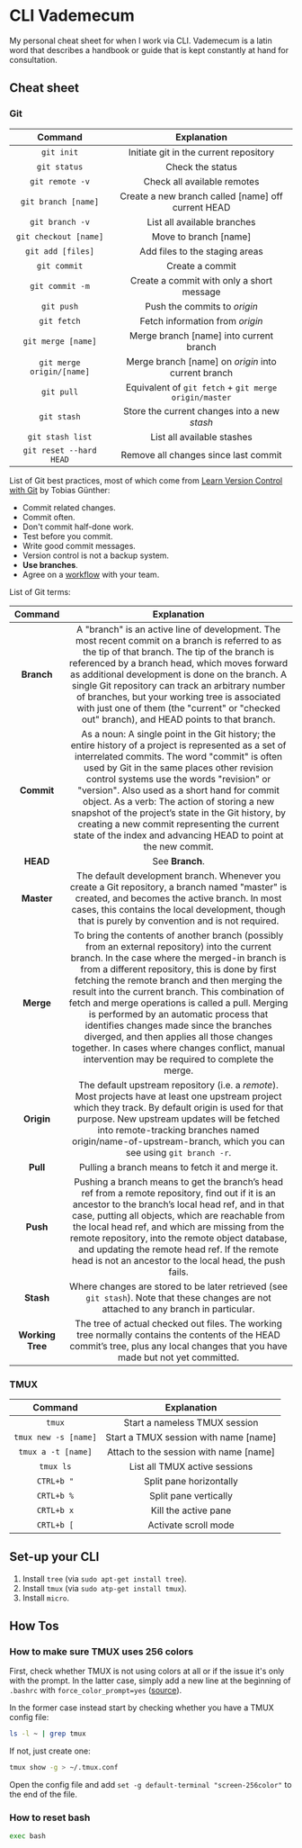 # CLI Vademecum

My personal cheat sheet for when I work via CLI. Vademecum is a latin word that describes a handbook or guide that is kept constantly at hand for consultation.

## Cheat sheet

### Git

|  Command |       Explanation       |
|:--------:|:-----------------------:|
| `git init` | Initiate git in the current repository  |
| `git status` | Check the status  |
| `git remote -v` | Check all available remotes  |
| `git branch [name]` | Create a new branch called [name] off current HEAD |
| `git branch -v` | List all available branches |
| `git checkout [name]` | Move to branch [name] |
| `git add [files]` | Add files to the staging areas |
| `git commit` | Create a commit |
| `git commit -m` | Create a commit with only a short message |
| `git push` | Push the commits to *origin* |
| `git fetch` | Fetch information from *origin* |
| `git merge [name]` | Merge branch [name] into current branch |
| `git merge origin/[name]` | Merge branch [name] on *origin* into current branch |
| `git pull` | Equivalent of `git fetch` + `git merge origin/master` |
| `git stash` |  Store the current changes into a new *stash*  |
| `git stash list` |  List all available stashes  |
| `git reset --hard HEAD` |  Remove all changes since last commit  |

List of Git best practices, most of which come from [Learn Version Control with Git](https://www.goodreads.com/book/show/22437589-learn-version-control-with-git) by Tobias Günther:

- Commit related changes.
- Commit often.
- Don't commit half-done work.
- Test before you commit.
- Write good commit messages.
- Version control is not a backup system.
- **Use branches**.
- Agree on a [workflow](https://guides.github.com/introduction/flow/) with your team.

List of Git terms:

|  Command |       Explanation       |
|:--------:|:-----------------------:|
| **Branch** | A "branch" is an active line of development. The most recent commit on a branch is referred to as the tip of that branch. The tip of the branch is referenced by a branch head, which moves forward as additional development is done on the branch. A single Git repository can track an arbitrary number of branches, but your working tree is associated with just one of them (the "current" or "checked out" branch), and HEAD points to that branch.  |
| **Commit** | As a noun: A single point in the Git history; the entire history of a project is represented as a set of interrelated commits. The word "commit" is often used by Git in the same places other revision control systems use the words "revision" or "version". Also used as a short hand for commit object. As a verb: The action of storing a new snapshot of the project’s state in the Git history, by creating a new commit representing the current state of the index and advancing HEAD to point at the new commit. |
| **HEAD** | See **Branch**. |
| **Master** | The default development branch. Whenever you create a Git repository, a branch named "master" is created, and becomes the active branch. In most cases, this contains the local development, though that is purely by convention and is not required. |
| **Merge** | To bring the contents of another branch (possibly from an external repository) into the current branch. In the case where the merged-in branch is from a different repository, this is done by first fetching the remote branch and then merging the result into the current branch. This combination of fetch and merge operations is called a pull. Merging is performed by an automatic process that identifies changes made since the branches diverged, and then applies all those changes together. In cases where changes conflict, manual intervention may be required to complete the merge. |
| **Origin** | The default upstream repository (i.e. a *remote*). Most projects have at least one upstream project which they track. By default origin is used for that purpose. New upstream updates will be fetched into remote-tracking branches named origin/name-of-upstream-branch, which you can see using `git branch -r`. |
| **Pull** | Pulling a branch means to fetch it and merge it. |
| **Push** | Pushing a branch means to get the branch’s head ref from a remote repository, find out if it is an ancestor to the branch’s local head ref, and in that case, putting all objects, which are reachable from the local head ref, and which are missing from the remote repository, into the remote object database, and updating the remote head ref. If the remote head is not an ancestor to the local head, the push fails. |
| **Stash** | Where changes are stored to be later retrieved (see `git stash`). Note that these changes are not attached to any branch in particular. |
| **Working Tree** | The tree of actual checked out files. The working tree normally contains the contents of the HEAD commit’s tree, plus any local changes that you have made but not yet committed. |



### TMUX

|  Command |       Explanation       |
|:--------:|:-----------------------:|
| `tmux` | Start a nameless TMUX session |
| `tmux new -s [name]` | Start a TMUX session with name [name] |
| `tmux a -t [name]` | Attach to the session with name [name] |
| `tmux ls` | List all TMUX active sessions |
| `CTRL+b "` | Split pane horizontally |
| `CRTL+b %` |  Split pane vertically  |
| `CRTL+b x` |  Kill the active pane  |
| `CRTL+b [` |  Activate scroll mode  |

## Set-up your CLI

1. Install `tree` (via `sudo apt-get install tree`).
1. Install `tmux` (via `sudo atp-get install tmux`).
1. Install `micro`.

## How Tos

### How to make sure TMUX uses 256 colors

First, check whether TMUX is not using colors at all or if the issue it's only with the prompt. In the latter case, simply add a new line at the beginning of `.bashrc` with `force_color_prompt=yes` ([source](https://unix.stackexchange.com/questions/360545/tmux-not-colorizing-ps1-prompt)).

In the former case instead start by checking whether you have a TMUX config file:

```bash
ls -l ~ | grep tmux
```

If not, just create one:

```bash
tmux show -g > ~/.tmux.conf
```
Open the config file and add `set -g default-terminal "screen-256color"` to the end of the file.

### How to reset bash

```bash
exec bash
```
